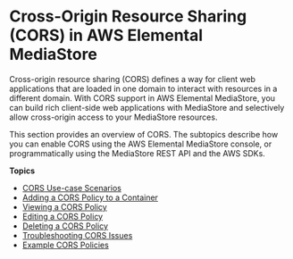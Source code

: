 # Cross\-Origin Resource Sharing \(CORS\) in AWS Elemental MediaStore<a name="cors-policy"></a>

Cross\-origin resource sharing \(CORS\) defines a way for client web applications that are loaded in one domain to interact with resources in a different domain\. With CORS support in AWS Elemental MediaStore, you can build rich client\-side web applications with MediaStore and selectively allow cross\-origin access to your MediaStore resources\.

This section provides an overview of CORS\. The subtopics describe how you can enable CORS using the AWS Elemental MediaStore console, or programmatically using the MediaStore REST API and the AWS SDKs\.

**Topics**
+ [CORS Use\-case Scenarios](cors-policy-use-case-scenarios.md)
+ [Adding a CORS Policy to a Container](cors-policy-adding.md)
+ [Viewing a CORS Policy](cors-policy-viewing.md)
+ [Editing a CORS Policy](cors-policy-editing.md)
+ [Deleting a CORS Policy](cors-policy-deleting.md)
+ [Troubleshooting CORS Issues](cors-policy-troubleshooting.md)
+ [Example CORS Policies](cors-policies-examples.md)